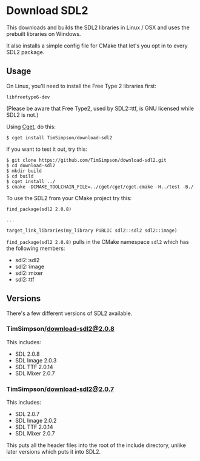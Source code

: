 # Download SDL2

This downloads and builds the SDL2 libraries in Linux / OSX and uses the prebuilt libraries on Windows.

It also installs a simple config file for CMake that let's you opt in to every SDL2 package.

## Usage

On Linux, you'll need to install the Free Type 2 libraries first:

    libfreetype6-dev

(Please be aware that Free Type2, used by SDL2::ttf, is GNU licensed while
 SDL2 is not.)

Using [Cget](https://github.com/pfultz2/cget), do this:

    $ cget install TimSimpson/download-sdl2

If you want to test it out, try this:

    $ git clone https://github.com/TimSimpson/download-sdl2.git
    $ cd download-sdl2
    $ mkdir build
    $ cd build
    $ cget install ../
    $ cmake -DCMAKE_TOOLCHAIN_FILE=../cget/cget/cget.cmake -H../test -B./

To use the SDL2 from your CMake project try this:

    find_package(sdl2 2.0.8)

    ...

    target_link_libraries(my_library PUBLIC sdl2::sdl2 sdl2::image)

`find_package(sdl2 2.0.8)` pulls in the CMake namespace `sdl2` which has the following members:

* sdl2::sdl2
* sdl2::image
* sdl2::mixer
* sdl2::ttf

## Versions

There's a few different versions of SDL2 available.

### TimSimpson/download-sdl2@2.0.8

This includes:

* SDL 2.0.8
* SDL Image 2.0.3
* SDL TTF 2.0.14
* SDL Mixer 2.0.7


### TimSimpson/download-sdl2@2.0.7

This includes:

* SDL 2.0.7
* SDL Image 2.0.2
* SDL TTF 2.0.14
* SDL Mixer 2.0.7

This puts all the header files into the root of the include directory, unlike later versions which puts it into SDL2.

